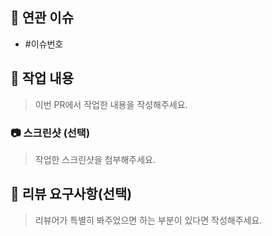 ## 🚀 연관 이슈

- #이슈번호

## 📝 작업 내용

> 이번 PR에서 작업한 내용을 작성해주세요.

### 📷 스크린샷 (선택)

> 작업한 스크린샷을 첨부해주세요.

## 💬 리뷰 요구사항(선택)

> 리뷰어가 특별히 봐주었으면 하는 부분이 있다면 작성해주세요.
